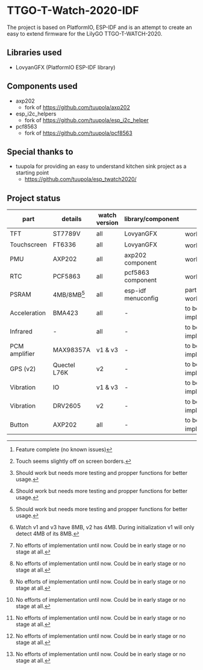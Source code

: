 # TTGO-T-Watch-2020-IDF
The project is based on PlatformIO, ESP-IDF and is an attempt to create an easy to extend firmware for the LilyGO TTGO-T-WATCH-2020.

## Libraries used
- LovyanGFX (PlatformIO ESP-IDF library)

## Components used
- axp202
  - fork of https://github.com/tuupola/axp202
- esp_i2c_helpers
  - fork of https://github.com/tuupola/esp_i2c_helper
- pcf8563
  - fork of https://github.com/tuupola/pcf8563
  
## Special thanks to
- tuupola for providing an easy to understand kitchen sink project as a starting point
  - https://github.com/tuupola/esp_twatch2020/

## Project status
| part | details | watch version | library/component | status |
|---|---|---|---|---|
| TFT | ST7789V | all | LovyanGFX | working[^1] |
| Touchscreen | FT6336 | all | LovyanGFX | working[^2] |
| PMU | AXP202 | all | axp202 component | working[^3] |
| RTC | PCF5863 | all | pcf5863 component | working[^3] |
| PSRAM | 4MB/8MB[^3] | all | esp-idf menuconfig | partially working[^4] |
| Acceleration | BMA423 | all | - | to be implemented[^5] |
| Infrared | - | all | - | to be implemented[^5] |
| PCM amplifier | MAX98357A | v1 & v3 | - | to be implemented[^5] |
| GPS (v2) |Quectel L76K | v2 | - | to be implemented[^5] |
| Vibration | IO | v1 & v3 | - | to be implemented[^5] |
| Vibration | DRV2605 | v2 | - | to be implemented[^5] |
| Button | AXP202 | all | - | to be implemented[^5] |

[^1]: Feature complete (no known issues)
[^2]: Touch seems slightly off on screen borders.
[^3]: Should work but needs more testing and propper functions for better usage.
[^4]: Watch v1 and v3 have 8MB, v2 has 4MB. During initialization v1 will only detect 4MB of its 8MB.
[^5]: No efforts of implementation until now. Could be in early stage or no stage at all.
